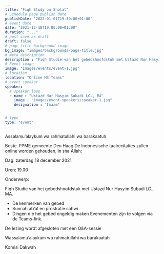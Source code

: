 ```yaml
---
title: "Fiqh Study on Sholat"
# Schedule page publish date
publishDate: "2022-01-01T19:30:00+01:00"
# event date
date: "2021-12-18T19:00:00+01:00"
duration: "..."
# post save as draft
draft: false
# page title background image
bg_image: "images/backgrounds/page-title.jpg"
# meta description
description : "Fiqh Studie van het gebedshoofdstuk met Ustazd Nur Hasyim Subadi LC. MA"
# Event image
image: "images/events/event-1.jpg"
# location
location: "Online MS Teams"
# event speaker
speaker:
  # speaker loop
  - name : "Ustazd Nur Hasyim Subadi LC., MA"
    image : "images/event-speakers/speaker-1.jpg"
    designation : "Imaam"


# type
type: "event"
---
```


Assalamu’alaykum wa rahmatullahi wa barakaatuh

Beste. PPME gemeente Den Haag De Indonesische taalrecitaties zullen online worden gehouden, in sha Allah:

Dag: zaterdag 18 december 2021

Uren: 19.00

Onderwerp:

Fiqh Studie van het gebedshoofdstuk met Ustazd Nur Hasyim Subadi LC., MA.

* De kenmerken van gebed
* Sunnah ab’at en prostratie sahwi
* Dingen die het gebed ongeldig maken
Evenementen zijn te volgen via de Teams-link.

De lezing wordt afgesloten met een Q&A-sessie

Wassalamu’alaykum wa rahmatullahi wa barakaatuh

Komisi Dakwah